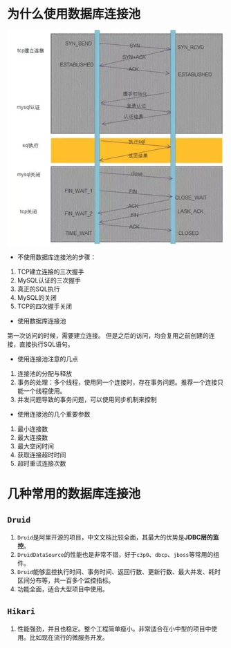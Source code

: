 # 为什么使用数据库连接池
![数据库连接池使用](ASSET/数据库连接池有无对比.png)

- 不使用数据库连接池的步骤：

1. TCP建立连接的三次握手
2. MySQL认证的三次握手
3. 真正的SQL执行
4. MySQL的关闭
5. TCP的四次握手关闭

- 使用数据库连接池

第一次访问的时候，需要建立连接。 但是之后的访问，均会复用之前创建的连接，直接执行SQL语句。

- 使用连接池注意的几点

1. 连接池的分配与释放
2. 事务的处理：多个线程，使用同一个连接时，存在事务问题。推荐一个连接只能一个线程使用。
3. 并发问题导致的事务问题，可以使用同步机制来控制

- 使用连接池的几个重要参数

1. 最小连接数
2. 最大连接数
3. 最大空闲时间
4. 获取连接超时时间
5. 超时重试连接次数


# 几种常用的数据库连接池

## `Druid`

1. `Druid`是阿里开源的项目，中文文档比较全面，其最大的优势是**JDBC层的监控**。
2. `DruidDataSource`的性能也是非常不错，好于`c3p0`、`dbcp`、`jboss`等常用的组件。
3. `Druid`能够监控执行时间、事务时间、返回行数、更新行数、最大并发、耗时区间分布等，共一百多个监控指标。
4. 功能全面，适合大型项目中使用。

## `Hikari`

1. 性能强劲，并且也稳定。整个工程简单瘦小。非常适合在小中型的项目中使用。比如现在流行的微服务开发。